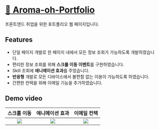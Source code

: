 # <a href="https://aroma-oh-portfolio.com/" target="_blank" >🔗 Aroma-oh-Portfolio</a>
프론트엔드 취업을 위한 포트폴리오 웹 페이지입니다. 

## Features

- 단일 페이지 개발로 한 페이지 내에서 모든 정보 조회가 가능하도록 개발하였습니다. 
- 편리한 정보 조회를 위해 **스크롤 이동 이벤트**를 구현하였습니다.
- Skill 조회에 **애니메이션 효과**를 주었습니다.
- **반응형** 개발로 모든 디바이스에서 불편함 없는 이용이 가능하도록 하였습니다.
- 간편한 컨택을 위해 이메일 기능을 추가하였습니다.

## Demo video
| 스크롤 이동 | 애니메이션 효과 | 이메일 컨택 |
|:-:|:-:| :-: |
|![](https://velog.velcdn.com/images/on002way/post/8bc6e977-a081-49be-831b-d0dd8e919c8f/image.gif) |![](https://velog.velcdn.com/images/on002way/post/cfb8d0db-fceb-49d9-8114-d594173d18c5/image.gif) |![](https://velog.velcdn.com/images/on002way/post/275b066b-918a-4c7c-8b5c-9b83c1cad06a/image.gif)|
